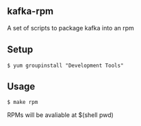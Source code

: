 kafka-rpm
---------
A set of scripts to package kafka into an rpm

Setup
-----
    $ yum groupinstall "Development Tools"

Usage
-----
    $ make rpm

RPMs will be avaliable at $(shell pwd)
